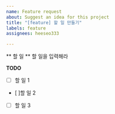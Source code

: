 ```yaml
---
name: Feature request
about: Suggest an idea for this project
title: "[feature] 할 일 만들기"
labels: feature
assignees: heeseo333

---
```


** 할 일 ** 
할 일을 입력해라


**TODO**
- [ ]  할 일 1
- [ ]할 일 2
- [ ] 할 일 3
